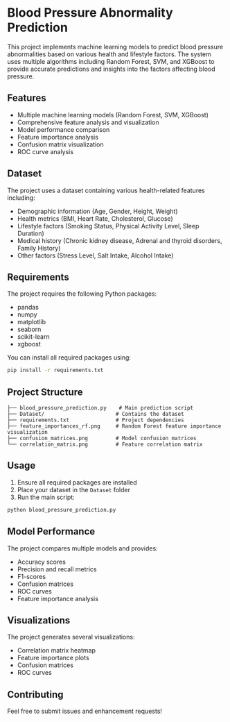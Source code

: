 # Blood Pressure Abnormality Prediction

This project implements machine learning models to predict blood pressure abnormalities based on various health and lifestyle factors. The system uses multiple algorithms including Random Forest, SVM, and XGBoost to provide accurate predictions and insights into the factors affecting blood pressure.

## Features

- Multiple machine learning models (Random Forest, SVM, XGBoost)
- Comprehensive feature analysis and visualization
- Model performance comparison
- Feature importance analysis
- Confusion matrix visualization
- ROC curve analysis

## Dataset

The project uses a dataset containing various health-related features including:
- Demographic information (Age, Gender, Height, Weight)
- Health metrics (BMI, Heart Rate, Cholesterol, Glucose)
- Lifestyle factors (Smoking Status, Physical Activity Level, Sleep Duration)
- Medical history (Chronic kidney disease, Adrenal and thyroid disorders, Family History)
- Other factors (Stress Level, Salt Intake, Alcohol Intake)

## Requirements

The project requires the following Python packages:
- pandas
- numpy
- matplotlib
- seaborn
- scikit-learn
- xgboost

You can install all required packages using:
```bash
pip install -r requirements.txt
```

## Project Structure

```
├── blood_pressure_prediction.py    # Main prediction script
├── Dataset/                       # Contains the dataset
├── requirements.txt               # Project dependencies
├── feature_importances_rf.png     # Random Forest feature importance visualization
├── confusion_matrices.png         # Model confusion matrices
└── correlation_matrix.png         # Feature correlation matrix
```

## Usage

1. Ensure all required packages are installed
2. Place your dataset in the `Dataset` folder
3. Run the main script:
```bash
python blood_pressure_prediction.py
```

## Model Performance

The project compares multiple models and provides:
- Accuracy scores
- Precision and recall metrics
- F1-scores
- Confusion matrices
- ROC curves
- Feature importance analysis

## Visualizations

The project generates several visualizations:
- Correlation matrix heatmap
- Feature importance plots
- Confusion matrices
- ROC curves

## Contributing

Feel free to submit issues and enhancement requests! 